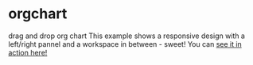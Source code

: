 # orgchart
drag and drop org chart
This example shows a responsive design with a left/right pannel and a workspace in between - sweet! 
You can [see it in action here!](https://gregbabcock.github.io/orgchart/www/)
